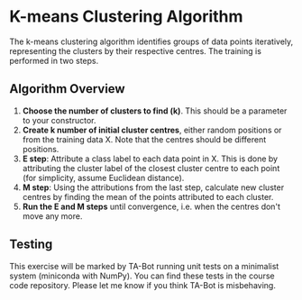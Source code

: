 # K-means Clustering Algorithm

The k-means clustering algorithm identifies groups of data points iteratively, representing the clusters by their respective centres. The training is performed in two steps. 

## Algorithm Overview

1. **Choose the number of clusters to find (k)**. This should be a parameter to your constructor.
2. **Create k number of initial cluster centres**, either random positions or from the training data X. Note that the centres should be different positions.
3. **E step**: Attribute a class label to each data point in X. This is done by attributing the cluster label of the closest cluster centre to each point (for simplicity, assume Euclidean distance).
4. **M step**: Using the attributions from the last step, calculate new cluster centres by finding the mean of the points attributed to each cluster.
5. **Run the E and M steps** until convergence, i.e. when the centres don't move any more.

## Testing

This exercise will be marked by TA-Bot running unit tests on a minimalist system (miniconda with NumPy). You can find these tests in the course code repository. Please let me know if you think TA-Bot is misbehaving.
